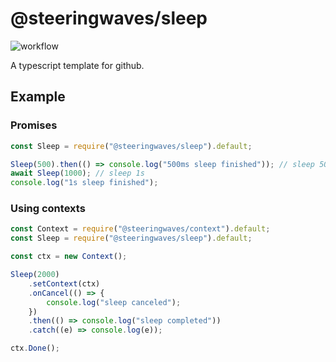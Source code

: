 # @steeringwaves/sleep

![workflow](https://github.com/github/docs/actions/workflows/test.yml/badge.svg)

A typescript template for github.

## Example

### Promises

```js
const Sleep = require("@steeringwaves/sleep").default;

Sleep(500).then(() => console.log("500ms sleep finished")); // sleep 500ms
await Sleep(1000); // sleep 1s
console.log("1s sleep finished");
```

### Using contexts

```js
const Context = require("@steeringwaves/context").default;
const Sleep = require("@steeringwaves/sleep").default;

const ctx = new Context();

Sleep(2000)
	.setContext(ctx)
	.onCancel(() => {
		console.log("sleep canceled");
	})
	.then(() => console.log("sleep completed"))
	.catch((e) => console.log(e));

ctx.Done();
```
